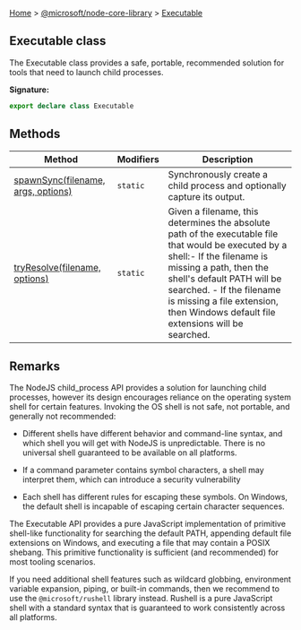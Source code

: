 [Home](./index) &gt; [@microsoft/node-core-library](./node-core-library.md) &gt; [Executable](./node-core-library.executable.md)

## Executable class

The Executable class provides a safe, portable, recommended solution for tools that need to launch child processes.

<b>Signature:</b>

```typescript
export declare class Executable 
```

## Methods

|  Method | Modifiers | Description |
|  --- | --- | --- |
|  [spawnSync(filename, args, options)](./node-core-library.executable.spawnsync.md) | `static` | Synchronously create a child process and optionally capture its output. |
|  [tryResolve(filename, options)](./node-core-library.executable.tryresolve.md) | `static` | Given a filename, this determines the absolute path of the executable file that would be executed by a shell:<!-- -->- If the filename is missing a path, then the shell's default PATH will be searched. - If the filename is missing a file extension, then Windows default file extensions will be searched. |

## Remarks

The NodeJS child\_process API provides a solution for launching child processes, however its design encourages reliance on the operating system shell for certain features. Invoking the OS shell is not safe, not portable, and generally not recommended:

- Different shells have different behavior and command-line syntax, and which shell you will get with NodeJS is unpredictable. There is no universal shell guaranteed to be available on all platforms.

- If a command parameter contains symbol characters, a shell may interpret them, which can introduce a security vulnerability

- Each shell has different rules for escaping these symbols. On Windows, the default shell is incapable of escaping certain character sequences.

The Executable API provides a pure JavaScript implementation of primitive shell-like functionality for searching the default PATH, appending default file extensions on Windows, and executing a file that may contain a POSIX shebang. This primitive functionality is sufficient (and recommended) for most tooling scenarios.

If you need additional shell features such as wildcard globbing, environment variable expansion, piping, or built-in commands, then we recommend to use the `@microsoft/rushell` library instead. Rushell is a pure JavaScript shell with a standard syntax that is guaranteed to work consistently across all platforms.

